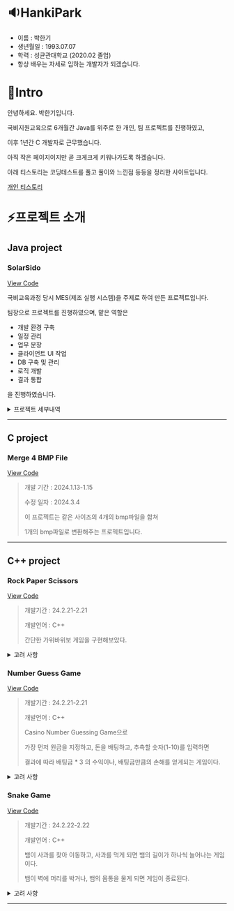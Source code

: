
  
# 🔉HankiPark

- 이름 : 박한기
- 생년월일 : 1993.07.07
- 학력 : 성균관대학교 (2020.02 졸업)
- 항상 배우는 자세로 임하는 개발자가 되겠습니다.

# 🔨Intro

안녕하세요. 박한기입니다.

국비지원교육으로 6개월간 Java를 위주로 한 개인, 팀 프로젝트를 진행하였고,

이후 1년간 C 개발자로 근무했습니다.

아직 작은 페이지이지만 곧 크게크게 키워나가도록 하겠습니다.

아래 티스토리는 코딩테스트를 풀고 풀이와 느낀점 등등을 정리한 사이트입니다.
  
[개인 티스토리](https://hanki0724.tistory.com/)


# ⚡프로젝트 소개

## Java project

### SolarSido
[View Code](https://github.com/HankiPark/solarSido)


국비교육과정 당시 MES(제조 실행 시스템)을 주제로 하여 만든 프로젝트입니다.

팀장으로 프로젝트를 진행하였으며, 맡은 역할은 

  - 개발 환경 구축
  - 일정 관리
  - 업무 분장
  - 클라이언트 UI 작업
  - DB 구축 및 관리
  - 로직 개발
  - 결과 통합

을 진행하였습니다.

<details>
  <summary>프로젝트 세부내역</summary>

  ## 개발 일정
  21.12.27-22.2.17
  <details>
    <summary>상세</summary>
    <img src="/pic/개발일정.png" width="800px" height="600px" title="개발일정.png" alt="개발일정.png"></img>
  </details>
  

  ## 주 사용 기술

  > javascript, java
  > 
  > Oracle, eGovFrame
  

  ## 구현 상세

  ### 업무 흐름도

<img width="800px" alt="업무흐름도" src="https://github.com/HankiPark/portfolio/assets/89247586/55101bf9-6e7c-4d8d-b2f5-de38eaf32ccb">



  ### DB 구현(생산)

<img width="800px" alt="db생산" src="https://github.com/HankiPark/portfolio/assets/89247586/1ac770df-2e2b-493d-812f-a2172dde9d67">



  ### 화면 구현

  <img src="/pic/화면구현 예시.png" width="800px" height="600px" title="화면구현 예시.png" alt="화면구현 예시.png"></img>

  <img src="/pic/화면구현 예시2.png" width="800px" height="600px" title="화면구현 예시2.png" alt="화면구현 예시2.png"></img>


</details>


---



## C project

### Merge 4 BMP File

[View Code](https://github.com/HankiPark/MergeBMP)


  > 개발 기간 : 2024.1.13-1.15
> 
> 수정 일자 : 2024.3.4
>
  > 이 프로젝트는 같은 사이즈의 4개의 bmp파일을 합쳐
  >
  > 1개의 bmp파일로 변환해주는 프로젝트입니다.

---


## C++ project

### Rock Paper Scissors 

[View Code](https://github.com/HankiPark/Mini/blob/main/RockPaperScissors.cpp)

> 개발기간 : 24.2.21-2.21
>
> 개발언어 : C++
> 
> 간단한 가위바위보 게임을 구현해보았다.

<details> 
  <summary>고려 사항</summary>
  
  > 게임 종료 버튼 구현
> 
  > 가위바위보를 제외한 키를 눌렀을 때 어떻게 반응하게 할 것인지
> 
     이외의 키는 잘못된 input이라는 표기 후 다시 입력받도록 설정
> 
</details>

### Number Guess Game

[View Code](https://github.com/HankiPark/Mini/blob/main/NumberGuessGame.cpp)

> 개발기간 : 24.2.21-2.21
>
> 개발언어 : C++
>
> Casino Number Guessing Game으로
>
> 가장 먼저 원금을 지정하고, 돈을 배팅하고, 추측할 숫자(1-10)를 입력하면
>
> 결과에 따라 배팅금 * 3 의 수익이나, 배팅금만큼의 손해를 얻게되는 게임이다.

<details> 
  <summary>고려 사항</summary>

> 
  > 배팅금을 음수로 처리할 경우 추측이 맞을 경우 잃고, 틀릴 경우 돈을 얻게 되는 경우가 발생
>
    배당금이 음수이거나 0 일 경우 다시 입력하도록 설정

</details>

### Snake Game

[View Code](https://github.com/HankiPark/Mini/blob/main/SnakeGame.cpp)

> 개발기간 : 24.2.22-2.22
>
> 개발언어 : C++
>
> 뱀이 사과를 찾아 이동하고, 사과를 먹게 되면 뱀의 길이가 하나씩 늘어나는 게임이다.
>
> 뱀이 벽에 머리를 박거나, 뱀의 몸통을 물게 되면 게임이 종료된다.

<details> 
  <summary>고려 사항</summary>
  
  > 게임 종료 버튼 구현
> 
  > 사과가 화면에서 사라지는 경우 발생
> 
    사과와 뱀의 머리의 위치를 좌표로 찍어 화면 밖에 표기되도록 하여 추적함

    벽의 위치에 생성되는 경우가 있어 생성 좌표값을 재조정하고,

    뱀의 머리나 몸통에 사과가 생성된다면 사과가 다른 곳에 생길 때까지 사과를 rand로 재발생시킴

  > 맵의 크기 조정하기 위한 옵션과 아무 조작없을 경우 자동 이동하는 옵션을 생각중이다.
> 
</details>


---


